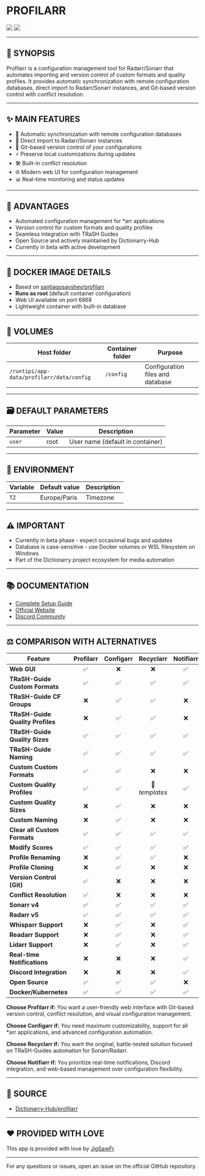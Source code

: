 # PROFILARR

[<img src="https://img.shields.io/badge/github-source-blue?logo=github&color=040308">](https://github.com/Dictionarry-Hub/profilarr) [<img src="https://img.shields.io/github/issues/Dictionarry-Hub/profilarr?color=7842f5">](https://github.com/Dictionarry-Hub/profilarr/issues)

---

## 📖 SYNOPSIS
Profilarr is a configuration management tool for Radarr/Sonarr that automates importing and version control of custom formats and quality profiles. It provides automatic synchronization with remote configuration databases, direct import to Radarr/Sonarr instances, and Git-based version control with conflict resolution.

---

## ✨ MAIN FEATURES
- 🔄 Automatic synchronization with remote configuration databases
- 🎯 Direct import to Radarr/Sonarr instances
- 🔧 Git-based version control of your configurations
- ⚡ Preserve local customizations during updates
- 🛠️ Built-in conflict resolution
- 🌐 Modern web UI for configuration management
- 📊 Real-time monitoring and status updates

---

## 🌟 ADVANTAGES
- Automated configuration management for *arr applications
- Version control for custom formats and quality profiles
- Seamless integration with TRaSH Guides
- Open Source and actively maintained by Dictionarry-Hub
- Currently in beta with active development

---

## 🐳 DOCKER IMAGE DETAILS
- Based on [santiagosayshey/profilarr](https://hub.docker.com/r/santiagosayshey/profilarr)
- **Runs as root** (default container configuration)
- Web UI available on port 6868
- Lightweight container with built-in database

---

## 📁 VOLUMES
| Host folder | Container folder | Purpose |
| ----------- | ---------------- | ------- |
| `/runtipi/app-data/profilarr/data/config` | `/config` | Configuration files and database |

---

## 🗃️ DEFAULT PARAMETERS
| Parameter | Value | Description |
| --- | --- | --- |
| `user` | root | User name (default in container) |

---

## 📝 ENVIRONMENT
| Variable | Default value | Description |
| --- | --- | --- |
| `TZ` | Europe/Paris | Timezone |

---

## ⚠️ IMPORTANT
- Currently in beta phase - expect occasional bugs and updates
- Database is case-sensitive - use Docker volumes or WSL filesystem on Windows
- Part of the Dictionarry project ecosystem for media automation

---

## 📚 DOCUMENTATION
- [Complete Setup Guide](https://dictionarry.dev/wiki/profilarr-setup)
- [Official Website](https://dictionarry.dev/)
- [Discord Community](https://discord.com/invite/Y9TYP6jeYZ)

---

## ⚖️ COMPARISON WITH ALTERNATIVES

| Feature | Profilarr | Configarr | Recyclarr | Notifiarr |
| --- | :---: | :---: | :---: | :---: |
| **Web GUI** | ✅ | ❌ | ❌ | ✅ |
| **TRaSH-Guide Custom Formats** | ✅ | ✅ | ✅ | ✅ |
| **TRaSH-Guide CF Groups** | ❌ | ✅ | ✅ | ❌ |
| **TRaSH-Guide Quality Profiles** | ❌ | ✅ | ✅ | ❌ |
| **TRaSH-Guide Quality Sizes** | ✅ | ✅ | ✅ | ✅ |
| **TRaSH-Guide Naming** | ✅ | ✅ | ✅ | ✅ |
| **Custom Custom Formats** | ✅ | ✅ | ❌ | ❌ |
| **Custom Quality Profiles** | ✅ | ✅ | 📝 *templates* | ✅ |
| **Custom Quality Sizes** | ❌ | ✅ | ❌ | ❌ |
| **Custom Naming** | ❌ | ✅ | ❌ | ❌ |
| **Clear all Custom Formats** | ✅ | ✅ | ✅ | ✅ |
| **Modify Scores** | ✅ | ✅ | ✅ | ✅ |
| **Profile Renaming** | ❌ | ✅ | ✅ | ❌ |
| **Profile Cloning** | ❌ | ✅ | ❌ | ❌ |
| **Version Control (Git)** | ✅ | ❌ | ❌ | ❌ |
| **Conflict Resolution** | ✅ | ❌ | ❌ | ❌ |
| **Sonarr v4** | ✅ | ✅ | ✅ | ✅ |
| **Radarr v5** | ✅ | ✅ | ✅ | ✅ |
| **Whisparr Support** | ❌ | ✅ | ❌ | ✅ |
| **Readarr Support** | ❌ | ✅ | ❌ | ✅ |
| **Lidarr Support** | ❌ | ✅ | ❌ | ✅ |
| **Real-time Notifications** | ❌ | ❌ | ❌ | ✅ |
| **Discord Integration** | ❌ | ❌ | ❌ | ✅ |
| **Open Source** | ✅ | ✅ | ✅ | ❌ |
| **Docker/Kubernetes** | ✅ | ✅ | ✅ | ✅ |

**Choose Profilarr if:** You want a user-friendly web interface with Git-based version control, conflict resolution, and visual configuration management.

**Choose Configarr if:** You need maximum customizability, support for all *arr applications, and advanced configuration automation.

**Choose Recyclarr if:** You want the original, battle-tested solution focused on TRaSH-Guides automation for Sonarr/Radarr.

**Choose Notifiarr if:** You prioritize real-time notifications, Discord integration, and web-based management over configuration flexibility.

---

## 💾 SOURCE
* [Dictionarry-Hub/profilarr](https://github.com/Dictionarry-Hub/profilarr)

---

## ❤️ PROVIDED WITH LOVE
This app is provided with love by [JigSawFr](https://github.com/JigSawFr).

---

For any questions or issues, open an issue on the official GitHub repository.

